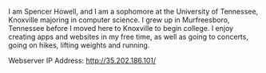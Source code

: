 I am Spencer Howell, and I am a sophomore at the University of Tennessee, Knoxville majoring in computer science. I grew up in Murfreesboro, Tennessee before I moved here to Knoxville to begin college. I enjoy creating apps and websites in my free time, as well as going to concerts, going on hikes, lifting weights and running.

Webserver IP Address: http://35.202.186.101/
